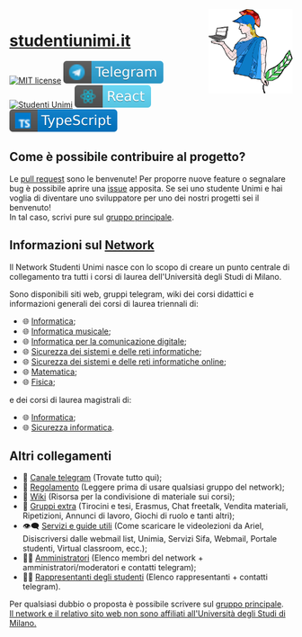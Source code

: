 <img src="public/logo/unimi500.png" width="150" height="150" align="right" />

# [studentiunimi.it](https://studentiunimi.it/)
[![MIT license](https://img.shields.io/badge/License-MIT-blue.svg)](https://lbesson.mit-license.org/) [![telegram](./public/svg/telegram.svg)](https://t.me/studenti_unimi) [![Studenti Unimi](https://img.shields.io/discord/591914197219016707.svg?color=7289da&label=StudentiUnimi&logo=discord&style=flat-square)](https://discord.com/invite/SwPzAkv4A4) [![React](./public/svg/react.svg)](https://it.reactjs.org/) [![typescript](./public/svg/typescript.svg)](https://www.typescriptlang.org/) 

## Come è possibile contribuire al progetto?
Le [pull request](https://docs.github.com/en/github/collaborating-with-pull-requests/proposing-changes-to-your-work-with-pull-requests/about-pull-requests) sono le benvenute! Per proporre nuove feature o segnalare bug è possibile aprire una [issue](https://docs.github.com/en/issues/tracking-your-work-with-issues/creating-an-issue) apposita.
Se sei uno studente Unimi e hai voglia di diventare uno sviluppatore per uno dei nostri progetti sei il benvenuto!<br/>
In tal caso, scrivi pure sul [gruppo principale](https://t.me/joinchat/VswKeAblS2nrfXME).

## Informazioni sul [Network](https://github.com/StudentiUnimi)
Il Network Studenti Unimi nasce con lo scopo di creare un punto centrale di collegamento tra tutti i corsi di laurea dell'Università degli Studi di Milano. 

Sono disponibili siti web, gruppi telegram, wiki dei corsi didattici e informazioni generali dei corsi di laurea triennali di:
- 🌐 [Informatica](https://studentiunimi.it/courses/triennale_informatica/);
- 🌐 [Informatica musicale](https://studentiunimi.it/courses/triennale_informatica_musicale/);
- 🌐 [Informatica per la comunicazione digitale](https://studentiunimi.it/courses/triennale_informatica_com_digitale/);
- 🌐 [Sicurezza dei sistemi e delle reti informatiche](https://studentiunimi.it/courses/triennale_sicurezza_sistemi_reti_informatiche/);
- 🌐 [Sicurezza dei sistemi e delle reti informatiche online](https://studentiunimi.it/courses/triennale_sicurezza_sistemi_reti_informatiche_online/);
- 🌐 [Matematica](https://studentiunimi.it/courses/triennale_matematica);
- 🌐 [Fisica](https://studentiunimi.it/courses/triennale_fisica);
  
e dei corsi di laurea magistrali di:
- 🌐 [Informatica](https://studentiunimi.it/courses/magistrale_informatica/);
- 🌐 [Sicurezza informatica](https://studentiunimi.it/courses/magistrale_sicurezza_informatica/).

## Altri collegamenti
- 🛫 [Canale telegram](https://t.me/studenti_unimi) (Trovate tutto qui);
- 📮 [Regolamento](https://studentiunimi.it/rules/) (Leggere prima di usare qualsiasi gruppo del network);
- 📖 [Wiki](https://wiki.studentiunimi.it/) (Risorsa per la condivisione di materiale sui corsi);
- 📝 [Gruppi extra](https://studentiunimi.it/additional_groups/) (Tirocini e tesi, Erasmus, Chat freetalk, Vendita materiali, Ripetizioni, Annunci di lavoro, Giochi di ruolo e tanti altri);
- 👁‍🗨 [Servizi e guide utili](http://unimia.studentiunimi.it/) (Come scaricare le videolezioni da Ariel, Disiscriversi dalle webmail list, Unimia, Servizi Sifa, Webmail, Portale studenti, Virtual classroom, ecc.);
- 🧙‍♂️ [Amministratori](https://studentiunimi.it/organization/) (Elenco membri del network + amministratori/moderatori e contatti telegram);
- 👨‍💻 [Rappresentanti degli studenti](https://studentiunimi.it/representatives/) (Elenco rappresentanti + contatti telegram).

Per qualsiasi dubbio o proposta è possibile scrivere sul [gruppo principale](https://t.me/unimichat).<br/>
<u>Il network e il relativo sito web non sono affiliati all'Università degli Studi di Milano.</u>